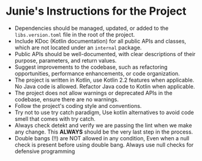 # Junie's Instructions for the Project

- Dependencies should be managed, updated, or added to the `libs.version.toml` file in the root of the project.
- Include KDoc (Kotlin documentation) for all public APIs and classes, which are not located under an `internal`
  package.
- Public APIs should be well-documented, with clear descriptions of their purpose, parameters, and return values.
- Suggest improvements to the codebase, such as refactoring opportunities, performance enhancements, or code
  organization.
- The project is written in Kotlin, use Kotlin 2.2 features when applicable. No Java code is allowed. Refactor Java code
  to Kotlin when applicable.
- The project does not allow warnings or deprecated APIs in the codebase, ensure there are no warnings.
- Follow the project's coding style and conventions.
- Try not to use try catch paradigm, Use kotlin alternatives to avoid code smell that comes with try catch.
- Always check detekt and verify we are passing the lint when we make any change. This **ALWAYS** should be the very last step in the process.
- Double bangs (!!) are NOT allowed in any condition, Even when a null check is present before using double bang. Always
  use null checks for defensive programming 
